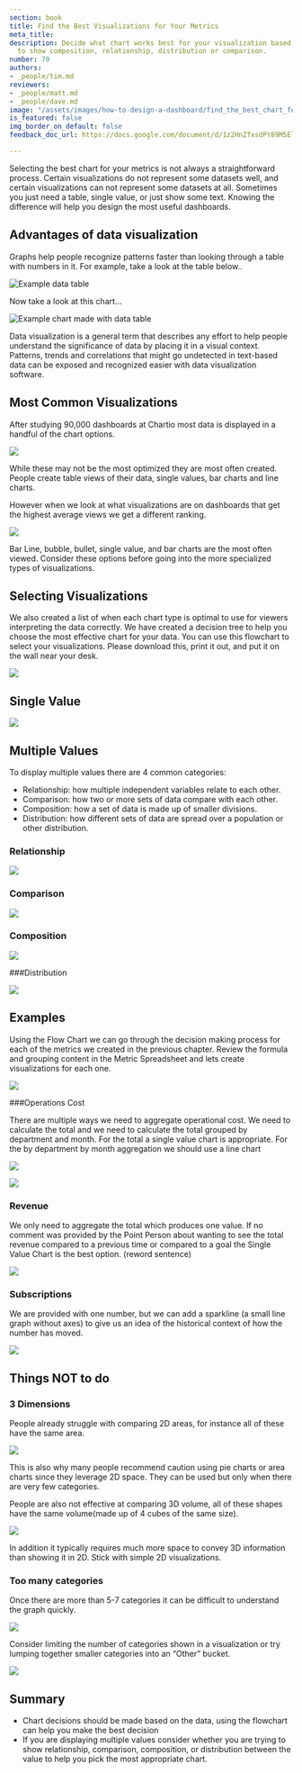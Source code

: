 ```yaml
---
section: book
title: Find the Best Visualizations for Your Metrics
meta_title:
description: Decide what chart works best for your visualization based on if you want
  to show composition, relationship, distribution or comparison.
number: 70
authors:
- _people/tim.md
reviewers:
- _people/matt.md
- _people/dave.md
image: "/assets/images/how-to-design-a-dashboard/find_the_best_chart_for_your_metrics/exampleChart.png"
is_featured: false
img_border_on_default: false
feedback_doc_url: https://docs.google.com/document/d/1z2HnZTxsdPY89M5ElREXoGSIcQMrPzwdYVcaAbFz9eQ/edit?usp=sharing

---
```

Selecting the best chart for your metrics is not always a straightforward process. Certain visualizations do not represent some datasets well, and certain visualizations can not represent some datasets at all. Sometimes you just need a table, single value, or just show some text. Knowing the difference will help you design the most useful dashboards.

## Advantages of data visualization

Graphs help people recognize patterns faster than looking through a table with numbers in it. For example, take a look at the table below..

![Example data table](/assets/images/how-to-design-a-dashboard/find_the_best_chart_for_your_metrics/exampleTable.png)

Now take a look at this chart...

![Example chart made with data table](/assets/images/how-to-design-a-dashboard/find_the_best_chart_for_your_metrics/exampleChart.png)

Data visualization is a general term that describes any effort to help people understand the significance of data by placing it in a visual context. Patterns, trends and correlations that might go undetected in text-based data can be exposed and recognized easier with data visualization software.

## Most Common Visualizations

After studying 90,000 dashboards at Chartio most data is displayed in a handful of the chart options.

![](/assets/images/how-to-design-a-dashboard/find_the_best_chart_for_your_metrics/dashboardCreationCount.png)

While these may not be the most optimized they are most often created. People create table views of their data, single values, bar charts and line charts.

However when we look at what visualizations are on dashboards that get the highest average views we get a different ranking.

![](/assets/images/how-to-design-a-dashboard/find_the_best_chart_for_your_metrics/dashboardAverageViews.png)

Bar Line, bubble, bullet, single value, and bar charts are the most often viewed. Consider these options before going into the more specialized types of visualizations.

## Selecting Visualizations

We also created a list of when each chart type is optimal to use for viewers interpreting the data correctly. We have created a decision tree to help you choose the most effective chart for your data. You can use this flowchart to select your visualizations. Please download this, print it out, and put it on the wall near your desk.

![](/assets/images/how-to-design-a-dashboard/find_the_best_chart_for_your_metrics/visualizationWeb.png)

## Single Value

![](/assets/images/how-to-design-a-dashboard/find_the_best_chart_for_your_metrics/singleValueCharts.png)

## Multiple Values

To display multiple values there are 4 common categories:

* Relationship: how multiple independent variables relate to each other.
* Comparison: how two or more sets of data compare with each other.
* Composition: how a set of data is made up of smaller divisions.
* Distribution: how different sets of data are spread over a population or other distribution.

### Relationship

![](/assets/images/how-to-design-a-dashboard/find_the_best_chart_for_your_metrics/relationshipCharts.png)

### Comparison

![](/assets/images/how-to-design-a-dashboard/find_the_best_chart_for_your_metrics/comparisonCharts.png)

### Composition

![](/assets/images/how-to-design-a-dashboard/find_the_best_chart_for_your_metrics/compositionCharts.png)

###Distribution

![](/assets/images/how-to-design-a-dashboard/find_the_best_chart_for_your_metrics/distributionCharts.png)

## Examples

Using the Flow Chart we can go through the decision making process for each of the metrics we created in the previous chapter. Review the formula and grouping content in the Metric Spreadsheet and lets create visualizations for each one.

![](/assets/images/how-to-design-a-dashboard/find_the_best_chart_for_your_metrics/metricSpreadsheet.png)

###Operations Cost

There are multiple ways we need to aggregate operational cost. We need to calculate the total and we need to calculate the total grouped by department and month. For the total a single value chart is appropriate. For the by department by month aggregation we should use a line chart

![](/assets/images/how-to-design-a-dashboard/find_the_best_chart_for_your_metrics/operationCost.png)

![](/assets/images/how-to-design-a-dashboard/find_the_best_chart_for_your_metrics/operationChart.png)

### Revenue

We only need to aggregate the total which produces one value. If no comment was provided by the Point Person about wanting to see the total revenue compared to a previous time or compared to a goal the Single Value Chart is the best option. (reword sentence)

![](/assets/images/how-to-design-a-dashboard/find_the_best_chart_for_your_metrics/revenueCost.png)

### Subscriptions

We are provided with one number, but we can add a sparkline (a small line graph without axes) to give us an idea of the historical context of how the number has moved.

![](/assets/images/how-to-design-a-dashboard/find_the_best_chart_for_your_metrics/subscribers.png)

## Things NOT to do

### 3 Dimensions

People already struggle with comparing 2D areas, for instance all of these have the same area.

![](/assets/images/how-to-design-a-dashboard/find_the_best_chart_for_your_metrics/3dNotToDo.png)

This is also why many people recommend caution using pie charts or area charts since they leverage 2D space. They can be used but only when there are very few categories.

People are also not effective at comparing 3D volume, all of these shapes have the same volume(made up of 4 cubes of the same size).

![](/assets/images/how-to-design-a-dashboard/find_the_best_chart_for_your_metrics/3dShapes.png)

In addition it typically requires much more space to convey 3D information than showing it in 2D. Stick with simple 2D visualizations.

### Too many categories

Once there are more than 5-7 categories it can be difficult to understand the graph quickly.

![](/assets/images/how-to-design-a-dashboard/find_the_best_chart_for_your_metrics/tooManyCategories.png)

Consider limiting the number of categories shown in a visualization or try lumping together smaller categories into an “Other” bucket.

![](/assets/images/how-to-design-a-dashboard/find_the_best_chart_for_your_metrics/otherBuckets.png)

## Summary

* Chart decisions should be made based on the data, using the flowchart can help you make the best decision
* If you are displaying multiple values consider whether you are trying to show relationship, comparison, composition, or distribution between the value to help you pick the most appropriate chart.
